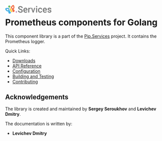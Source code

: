 # <img src="https://github.com/pip-services/pip-services/raw/master/design/Logo.png" alt="Pip.Services Logo" style="max-width:30%"> <br/> Prometheus components for Golang

This component library is a part of the [Pip.Services](https://github.com/pip-services/pip-services) project.
It contains the Prometheus logger.

Quick Links:

* [Downloads](https://github.com/pip-services3-go/pip-services3-prometheus-go/blob/master/docs/Downloads.md)
* [API Reference](https://godoc.org/github.com/pip-services3-go/pip-services3-prometheus-go)
* [Configuration](https://github.com/pip-services3-go/pip-services3-prometheus-go/blob/master/docs/Configuration.md)
* [Building and Testing](https://github.com/pip-services3-go/pip-services3-prometheus-go/blob/master/docs/Development.md)
* [Contributing](https://github.com/pip-services3-go/pip-services3-prometheus-go/blob/master/docs/Development.md#contrib)

## Acknowledgements

The library is created and maintained by **Sergey Seroukhov** and **Levichev Dmitry**.

The documentation is written by:
- **Levichev Dmitry**